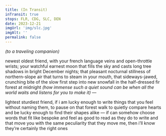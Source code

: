 ```yaml
---
title: (In Transit)
inTransit: true
stops: FLR, CDG, SLC, DEN
date: 2023-12-21
imgUrl: 'img/slc.jpg'
imgAlt: ''
permalink: false
---
```

*(to a traveling companion)*

newest oldest friend, with your french language veins and open-throttle wrists; your watchful earnest moon that fills the sky and casts long tree shadows in bright December nights; that pleasant nocturnal stillness of northern-slope air that turns to steam in your mouth, that sideways-jawed, crunching bite of the slow first step into new snowfall in the half-dressed fir forest at midnight *(how immense such a quiet sound can be when all the world waits and listens for you to make it)* —

lightest sturdiest friend, if i am lucky enough to write things that you feel without naming them, to pause on that forest walk to quietly compare hearts and be lucky enough to find their shapes alike — if can somehow choose words that fit like bespoke and feel as good to read as they do to write and that move you with the same peculiarity that they move me, then i’ll know they’re certainly the right ones
